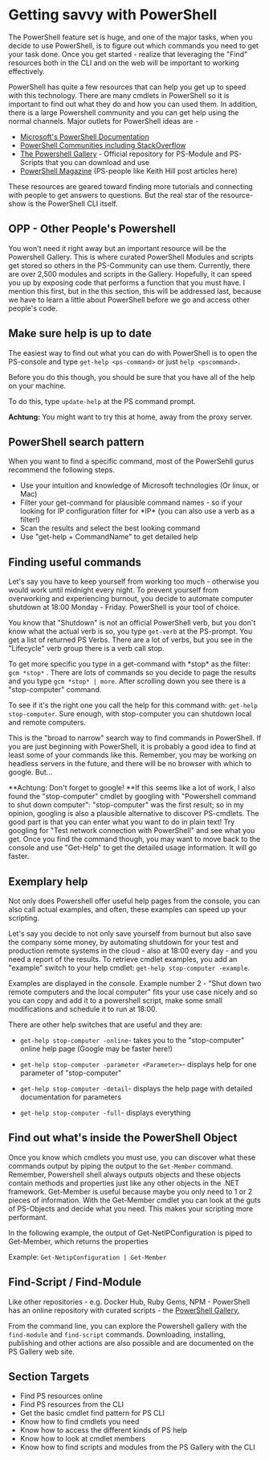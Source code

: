 # Getting savvy with PowerShell

The PowerShell feature set is huge, and one of the major tasks, when you decide to use PowerShell, is to figure out which commands you need to get your task done. Once you get started - realize that leveraging the "Find" resources both in the CLI and on the web will be important to working effectively.

PowerShell has quite a few resources that can help you get up to speed with this technology. There are many cmdlets in PowerShell so it is important to find out what they do and how you can used them. In addition, there is a large Powershell community and you can get help using the normal channels. Major outlets for PowerShell ideas are -

* [Microsoft's PowerShell Documentation](https://docs.microsoft.com/en-us/powershell/)
* [PowerShell Communities including StackOverflow](https://docs.microsoft.com/en-us/powershell/#pivot=main&panel=community)
* [The Powershell Gallery](https://www.powershellgallery.com/) - Official repository for PS-Module and PS-Scripts that you can download and use
* [PowerShell Magazine](http://www.powershellmagazine.com/) \(PS-people like Keith Hill post articles here\)

These resources are geared toward finding more tutorials and connecting with people to get answers to questions. But the real star of the resource-show is the PowerShell CLI itself.

## OPP - Other People's Powershell

You won't need it right away but an important resource will be the Powershell Gallery. This is where curated PowerShell Modules and scripts get stored so others in the PS-Community can use them. Currently, there are over 2,500 modules and scripts in the Gallery. Hopefully, it can speed you up by exposing code that performs a function that you must have. I mention this first, but in the this section, this will be addressed last, because we have to learn a little about PowerShell before we go and access other people's code.

## Make sure help is up to date

The easiest way to find out what you can do with PowerShell is to open the PS-console and type `get-help <ps-command>` or just `help <pscommand>.`

Before you do this though, you should be sure that you have all of the help on your machine.

To do this, type `update-help` at the PS command prompt.

**Achtung:** You might want to try this at home, away from the proxy server.

## PowerShell search pattern

When you want to find a specific command, most of the PowerSehll gurus recommend the following steps.

* Use your intuition and knowledge of Microsoft technologies \(Or linux, or Mac\)
* Filter your get-command for plausible command names - so if your looking for IP configuration filter for \*IP\* \(you can also use a verb as a filter!\)
* Scan the results and select the best looking command
* Use "get-help + CommandName" to get detailed help

## Finding useful commands

Let's say you have to keep yourself from working too much - otherwise you would work until midnight every night. To prevent yourself from overworking and experiencing burnout, you decide to automate computer shutdown at 18:00 Monday - Friday. PowerShell is your tool of choice.

You know that "Shutdown" is not an official PowerShell verb, but you don't know what the actual verb is so, you type `get-verb` at the PS-prompt. You get a list of returned PS Verbs. There are a lot of verbs, but you see in the "Lifecycle" verb group there is a verb call stop.

To get more specific you type in a get-command with \*stop\* as the filter: `gcm *stop*` . There are lots of commands so you decide to page the results and you type `gcm *stop* | more`. After scrolling down you see there is a "stop-computer" command.

To see if it's the right one you call the help for this command with: `get-help stop-computer`.  Sure enough, with stop-computer you can shutdown local and remote computers.

This is the "broad to narrow" search way to find commands in PowerShell. If you are just beginning with PowerShell, it is probably a good idea to find at least some of your commands like this. Remember, you may be working on headless servers in the future, and there will be no browser with which to google. But...

**Achtung: Don't forget to google! **If this seems like a lot of work, I also found the "stop-computer" cmdlet by googling with "Powershell command to shut down computer": "stop-computer" was the first result; so in my opinion, googling is also a plausible alternative to discover PS-cmdlets. The good part is that you can enter what you want to do in plain text! Try googling for "Test network connection with PowerShell" and see what you get. Once you find the command though, you may want to move back to the console and use "Get-Help" to get the detailed usage information. It will go faster.

## Exemplary help

Not only does Powershell offer useful help pages from the console, you can also call actual examples, and often, these examples can speed up your scripting.

Let's say you decide to not only save yourself from burnout but also save the company some money, by automating shutdown for your test and production remote systems in the cloud - also at 18:00 every day - and you need a report of the results. To retrieve cmdlet examples, you add an "example" switch to your help cmdlet: `get-help stop-computer -example`.

Examples are displayed in the console. Example number 2 - "Shut down two remote computers and the local computer" fits your use case nicely and so you can copy and add it to a powershell script, make some small modifications and schedule it to run at 18:00.

There are other help switches that are useful and they are:

* `get-help stop-computer -online`-  takes you to the "stop-computer" online help page \(Google may be faster here!\)

* `get-help stop-computer -parameter <Parameter>`- displays help for one parameter of "stop-computer"

* `get-help stop-computer -detail`- displays the help page with detailed documentation for parameters

* `get-help stop-computer -full`- displays everything

## Find out what's inside the PowerShell Object

Once you know which cmdlets you must use, you can discover what these commands output by piping the output to the `Get-Member` command. Remember, Powershell shell always outputs objects and these objects contain methods and properties just like any other objects in the .NET framework. Get-Member is useful because maybe you only need to 1 or 2 pieces of information. With the Get-Member cmdlet you can look at the guts of PS-Objects and decide what you need. This makes your scripting more performant.

In the following example, the output of Get-NetIPConfiguration is piped to Get-Member, which returns the properties

Example: `Get-NetipConfiguration | Get-Member`

## Find-Script / Find-Module

Like other repositories - e.g. Docker Hub, Ruby Gems, NPM - PowerShell has an online repository with curated scripts - the [PowerShell Gallery. ](https://www.powershellgallery.com/)

From the command line, you can explore the Powershell gallery with the `find-module` and `find-script` commands. Downloading, installing, publishing and other actions are also possible and are documented on the PS Gallery web site.

## Section Targets

* Find PS resources online
* Find PS resources from the CLI
* Get the basic cmdlet find pattern for PS CLI
* Know how to find cmdlets you need
* Know how to access the different kinds of PS help
* Know how to look at cmdlet members
* Know how to find scripts and modules from the PS Gallery with the CLI



